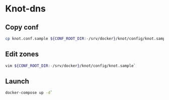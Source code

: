 # Knot-dns

## Copy conf
```bash 
cp knot.conf.sample ${CONF_ROOT_DIR:-/srv/docker}/knot/config/knot.sample
```

## Edit zones
```bash 
vim ${CONF_ROOT_DIR:-/srv/docker}/knot/config/knot.sample`
```

## Launch
```bash 
docker-compose up -d`
```
